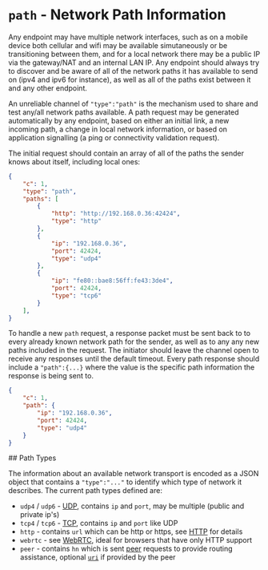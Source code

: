 # `path` - Network Path Information

Any endpoint may have multiple network interfaces, such as on a mobile device both cellular and wifi may be available simutaneously or be transitioning between them, and for a local network there may be a public IP via the gateway/NAT and an internal LAN IP. Any endpoint should always try to discover and be aware of all of the network paths it has available to send on (ipv4 and ipv6 for instance), as well as all of the paths exist between it and any other endpoint. 
 
An unreliable channel of `"type":"path"` is the mechanism used to share and test any/all network paths available.  A path request may be generated automatically by any endpoint, based on either an initial link, a new incoming path, a change in local network information, or based on application signalling (a ping or connectivity validation request).

The initial request should contain an array of all of the paths the sender knows about itself, including local ones:

```json
{
    "c": 1,
    "type": "path",
    "paths": [
        {
            "http": "http://192.168.0.36:42424",
            "type": "http"
        },
        {
            "ip": "192.168.0.36",
            "port": 42424,
            "type": "udp4"
        },
        {
            "ip": "fe80::bae8:56ff:fe43:3de4",
            "port": 42424,
            "type": "tcp6"
        }
    ],
}
```

To handle a new `path` request, a response packet must be sent back to to every already known network path for the sender, as well as to any any new paths included in the request. The initiator should leave the channel open to receive any responses until the default timeout.  Every path response should include a `"path":{...}` where the value is the specific path information the response is being sent to.

```json
{
    "c": 1,
    "path": {
        "ip": "192.168.0.36",
        "port": 42424,
        "type": "udp4"
    }
}
```

<a name="paths" />
## Path Types

The information about an available network transport is encoded as a JSON object that contains a `"type":"..."` to identify which type of network it describes. The current path types defined are:

* `udp4` / `udp6` - [UDP](../transports/udp.md), contains `ip` and `port`, may be multiple (public and private ip's)
* `tcp4` / `tcp6` - [TCP](../transports/tcp.md), contains `ip` and `port` like UDP
* `http` - contains `url` which can be http or https, see [HTTP](../transports/http.md) for details
* `webrtc` - see [WebRTC](../transports/webrtc.md), ideal for browsers that have only HTTP support
* `peer` - contains `hn` which is sent [peer](peer.md) requests to provide routing assistance, optional [`uri`](../uri.md) if provided by the peer
